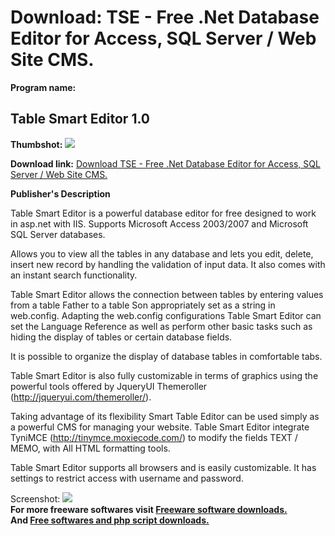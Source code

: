 # Download: TSE - Free .Net Database Editor for Access, SQL Server / Web Site CMS.

**Program name:**

## Table Smart Editor 1.0

  
**Thumbshot:** ![](http://www.freewarefiles.com/screenshot/tablesmrtedtr_md.gif)   
  
**Download link:** [Download TSE - Free .Net Database Editor for Access, SQL Server / Web Site CMS.](http://freesoftwares.boysofts.com/Table-Smart-Editor_program_69067.html)  
  


**Publisher's Description**  
  


Table Smart Editor is a powerful database editor for free designed to work in asp.net with IIS. Supports Microsoft Access 2003/2007 and Microsoft SQL Server databases. 

Allows you to view all the tables in any database and lets you edit, delete, insert new record by handling the validation of input data. It also comes with an instant search functionality.

Table Smart Editor allows the connection between tables by entering values from a table Father to a table Son appropriately set as a string in web.config. Adapting the web.config configurations Table Smart Editor can set the Language Reference as well as perform other basic tasks such as hiding the display of tables or certain database fields.

It is possible to organize the display of database tables in comfortable tabs.

Table Smart Editor is also fully customizable in terms of graphics using the powerful tools offered by JqueryUI Themeroller (http://jqueryui.com/themeroller/).

Taking advantage of its flexibility Smart Table Editor can be used simply as a powerful CMS for managing your website. Table Smart Editor integrate TyniMCE (http://tinymce.moxiecode.com/) to modify the fields TEXT / MEMO, with All HTML formatting tools.

Table Smart Editor supports all browsers and is easily customizable. It has settings to restrict access with username and password.

  
  
Screenshot: ![](http://www.freewarefiles.com/screenshot/tablesmrtedtr.gif)   
**For more freeware softwares visit [Freeware software downloads.](http://freesoftwares.boysofts.com/)**   
**And [Free softwares and php script downloads.](http://www.boysofts.com/)**
